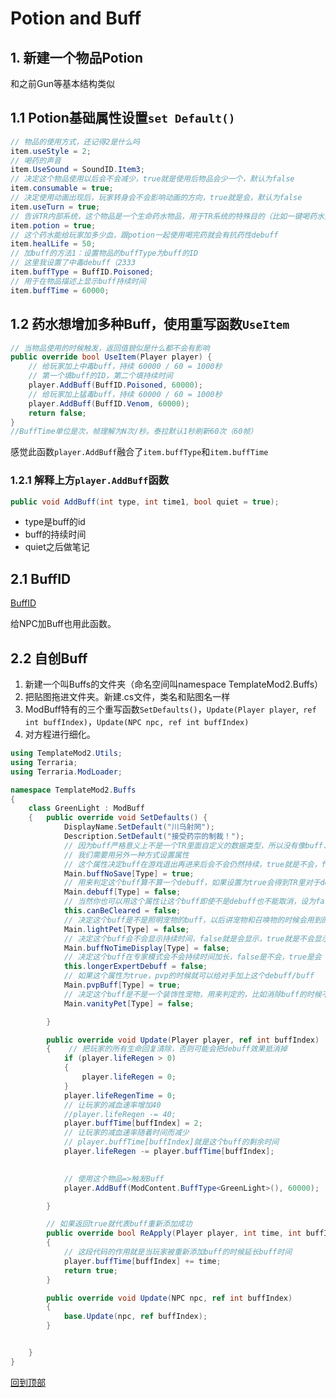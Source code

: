 # Potion and Buff
## 1. 新建一个物品Potion
和之前Gun等基本结构类似
## 1.1 Potion基础属性设置`set Default()`
```C#
// 物品的使用方式，还记得2是什么吗
item.useStyle = 2;
// 喝药的声音
item.UseSound = SoundID.Item3;
// 决定这个物品使用以后会不会减少，true就是使用后物品会少一个，默认为false
item.consumable = true;
// 决定使用动画出现后，玩家转身会不会影响动画的方向，true就是会，默认为false
item.useTurn = true;
// 告诉TR内部系统，这个物品是一个生命药水物品，用于TR系统的特殊目的（比如一键喝药水），默认为false
item.potion = true;
// 这个药水能给玩家加多少血，跟potion一起使用喝完药就会有抗药性debuff
item.healLife = 50;
// 加buff的方法1：设置物品的buffType为buff的ID
// 这里我设置了中毒debuff（2333
item.buffType = BuffID.Poisoned;
// 用于在物品描述上显示buff持续时间
item.buffTime = 60000;
```
## 1.2 药水想增加多种Buff，使用重写函数`UseItem`
```C#
// 当物品使用的时候触发，返回值貌似是什么都不会有影响
public override bool UseItem(Player player) {
    // 给玩家加上中毒buff，持续 60000 / 60 = 1000秒
    // 第一个填buff的ID，第二个填持续时间
    player.AddBuff(BuffID.Poisoned, 60000);
    // 给玩家加上猛毒buff，持续 60000 / 60 = 1000秒 
    player.AddBuff(BuffID.Venom, 60000);
    return false;
}
//BuffTime单位是次，帧理解为N次/秒。泰拉默认1秒刷新60次（60帧）
```
感觉此函数`player.AddBuff`融合了`item.buffType`和`item.buffTime`

### 1.2.1 解释上方`player.AddBuff`函数
```c#
public void AddBuff(int type, int time1, bool quiet = true);
```
* type是buff的id
* buff的持续时间
* quiet之后做笔记

## 2.1 BuffID
[BuffID](https://terraria-zh.gamepedia.com/%E5%A2%9E%E7%9B%8A_ID "泰拉的BuffID") 

给NPC加Buff也用此函数。
## 2.2 自创Buff
1. 新建一个叫Buffs的文件夹（命名空间叫namespace TemplateMod2.Buffs）
2. 把贴图拖进文件夹。新建.cs文件，类名和贴图名一样
3. ModBuff特有的三个重写函数`SetDefaults()`，`Update(Player player`,` ref int buffIndex)`，`Update(NPC npc, ref int buffIndex)`
4. 对方程进行细化。

```C#
using TemplateMod2.Utils;
using Terraria;
using Terraria.ModLoader;

namespace TemplateMod2.Buffs
{
    class GreenLight : ModBuff
    {   public override void SetDefaults() {
            DisplayName.SetDefault("川乌射罔");
            Description.SetDefault("接受药宗的制裁！");
            // 因为buff严格意义上不是一个TR里面自定义的数据类型，所以没有像buff.XXXX这样的设置属性方式了
            // 我们需要用另外一种方式设置属性
            // 这个属性决定buff在游戏退出再进来后会不会仍然持续，true就是不会，false就是会
            Main.buffNoSave[Type] = true;
            // 用来判定这个buff算不算一个debuff，如果设置为true会得到TR里对于debuff的限制，比如无法取消
            Main.debuff[Type] = false;
            // 当然你也可以用这个属性让这个buff即使不是debuff也不能取消，设为false就是不能取消了
            this.canBeCleared = false;
            // 决定这个buff是不是照明宠物的buff，以后讲宠物和召唤物的时候会用到的，现在先设为false
            Main.lightPet[Type] = false;
            // 决定这个buff会不会显示持续时间，false就是会显示，true就是不会显示，一般宠物buff都不会显示
            Main.buffNoTimeDisplay[Type] = false;
            // 决定这个buff在专家模式会不会持续时间加长，false是不会，true是会
            this.longerExpertDebuff = false;
            // 如果这个属性为true，pvp的时候就可以给对手加上这个debuff/buff
            Main.pvpBuff[Type] = true;
            // 决定这个buff是不是一个装饰性宠物，用来判定的，比如消除buff的时候不会消除它
            Main.vanityPet[Type] = false;

        }

        public override void Update(Player player, ref int buffIndex)
        {    // 把玩家的所有生命回复清除，否则可能会把debuff效果抵消掉
            if (player.lifeRegen > 0)
            {
                player.lifeRegen = 0;
            }
            player.lifeRegenTime = 0;
            // 让玩家的减血速率增加40
            //player.lifeRegen -= 40;
            player.buffTime[buffIndex] = 2;
            // 让玩家的减血速率随着时间而减少
            // player.buffTime[buffIndex]就是这个buff的剩余时间
            player.lifeRegen -= player.buffTime[buffIndex];

            
            // 使用这个物品=>触发Buff
            player.AddBuff(ModContent.BuffType<GreenLight>(), 60000);

        }

        // 如果返回true就代表buff重新添加成功
        public override bool ReApply(Player player, int time, int buffIndex)
        {
            // 这段代码的作用就是当玩家被重新添加buff的时候延长buff时间
            player.buffTime[buffIndex] += time;
            return true;
        }

        public override void Update(NPC npc, ref int buffIndex)
        {
            base.Update(npc, ref buffIndex);
        }


    }
}
```

[回到顶部](#potion-and-buff)
